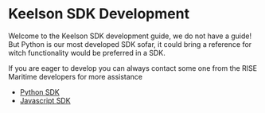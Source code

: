 # Keelson SDK Development

Welcome to the Keelson SDK development guide, we do not have a guide! But Python is our most developed SDK sofar, it could bring a reference for witch functionality would be preferred in a SDK.

If you are eager to develop you can always contact some one from the RISE Maritime developers for more assistance

- [Python SDK](./python/README.md)
- [Javascript SDK](./js/README.md)